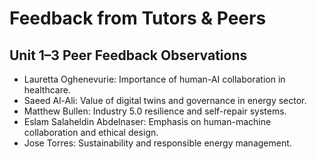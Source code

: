 # Feedback from Tutors & Peers

## Unit 1–3 Peer Feedback Observations

- Lauretta Oghenevurie: Importance of human-AI collaboration in healthcare.  
- Saeed Al-Ali: Value of digital twins and governance in energy sector.  
- Matthew Bullen: Industry 5.0 resilience and self-repair systems.  
- Eslam Salaheldin Abdelnaser: Emphasis on human-machine collaboration and ethical design.  
- Jose Torres: Sustainability and responsible energy management.
